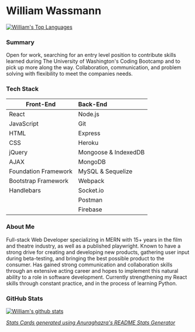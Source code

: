 # William  Wassmann 
[![William's Top Languages](https://github-readme-stats.vercel.app/api/top-langs/?username=wmwassmann&layout=compact)](https://github.com/anuraghazra/github-readme-stats)

### Summary

Open for work, searching for an entry level position to contribute skills learned during The University of Washington's Coding Bootcamp and to pick up more along the way. Collaboration, communication, and problem solving with flexibility to meet the companies needs. 


### Tech Stack
| Front-End            | Back-End             |
| -------------------- | :------------------- |
| React                | Node.js              |
| JavaScript           | Git                  |
| HTML                 | Express              |
| CSS                  | Heroku               |
| jQuery               | Mongoose & IndexedDB |
| AJAX                 | MongoDB              |
| Foundation Framework | MySQL & Sequelize    |
| Bootstrap Framework  | Webpack              |
| Handlebars           | Socket.io            |
|                      | Postman              |
|                      | Firebase             |



### About Me

Full-stack Web Developer specializing in MERN with 15+ years in the film and theatre industry, as well as a published playwright. Known to have a strong drive for creating and developing new products, gathering user input during beta-testing, and bringing the best possible product to the consumer. Has gained strong communication and collaboration skills through an extensive acting career and hopes to implement this natural ability to a role in software development. Currently strengthening my React skills through constant practice, and in the process of learning Python. 


### GitHub Stats

[![William's github stats](https://github-readme-stats.vercel.app/api?username=wmwassmann&count_private=true&show_icons=true&theme=gruvbox)](https://github.com/anuraghazra/github-readme-stats)

*[Stats Cards generated using Anuraghazra's README Stats Generator](https://github.com/anuraghazra/github-readme-stats)*